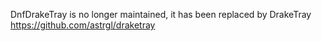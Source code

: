 DnfDrakeTray is no longer maintained, it has been replaced by DrakeTray https://github.com/astrgl/draketray
